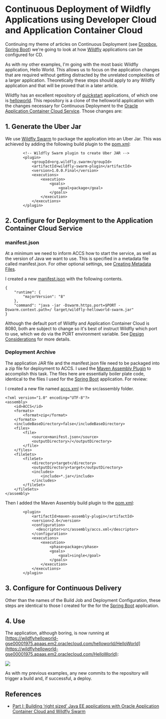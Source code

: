 # Continuous Deployment of Wildfly Applications using Developer Cloud and Application Container Cloud #

Continuing my theme of articles on Continuous Deployment (see [Dropbox](https://wbrianleonard.wordpress.com/2016/08/05/continuous-delivery-of-microservices-using-dropwizard-developer-cloud-and-application-container-cloud/), [Spring Boot](https://wbrianleonard.wordpress.com/2016/10/14/continuous-deployment-of-spring-boot-applications-using-developer-cloud-and-application-container-cloud/)) we're going to look at how [Wildfly](http://wildfly.org/) applications can be configured for CD.

As with my other examples, I'm going with the most basic Wildfly application, Hello World. This allows us to focus on the application changes that are required without getting distracted by the unrelated complexities of a larger application. Theoretically these steps should apply to any Wildfly application and that will be proved that in a later article.

Wildfly has an excellent repository of [quickstart](https://github.com/wildfly/quickstart) applications, of which one is [helloworld](https://github.com/wildfly/quickstart/tree/10.x/helloworld). This repository is a clone of the helloworld application with the changes necessary for Continuous Deployment to the [Oracle Application Container Cloud Service](https://cloud.oracle.com/en_US/acc?tabID=1447830811338). Those changes are:

## 1. Generate the Uber Jar ##
We use [Wildfly Swarm](http://wildfly-swarm.io/) to package the application into an Uber Jar. This was achieved by adding the following build plugin to the [pom.xml](https://github.com/wbleonard/accs-wildfly/blob/master/pom.xml):

			<!-- Wildfly Swarm plugin to create Uber JAR -->
			<plugin>  
                <groupId>org.wildfly.swarm</groupId>  
                <artifactId>wildfly-swarm-plugin</artifactId>  
                <version>1.0.0.Final</version>  
                <executions>  
                    <execution>  
                        <goals>  
                            <goal>package</goal>  
                        </goals>  
                    </execution>  
                </executions>  
			</plugin>  		

## 2. Configure for Deployment to the Application Container Cloud Service

### manifest.json ###

At a minimum we need to inform ACCS how to start the service, as well as the version of Java we want to use. This is specified in a metadata file called manifest.json. For other optional settings, see [Creating Metadata Files](http://docs.oracle.com/cloud/latest/apaas_gs/DVCJV/GUID-D98FB882-5E58-4318-9DCB-4B404FD86E14.htm#DVCJV-GUID-D98FB882-5E58-4318-9DCB-4B404FD86E14).

I created a new [manifest.json](https://github.com/wbleonard/accs-wildfly/blob/master/manifest.json) with the following contents. 

    {  
        "runtime": {  
            "majorVersion": "8"  
        },  
        "command": "java -jar -Dswarm.https.port=$PORT -Dswarm.context.path=/ target/wildfly-helloworld-swarm.jar"
	} 


Although the default port of Wildfly and Application Container Cloud is 8080, both are subject to change so it's best of instruct Wildfly which port to use, which we do via the PORT environment variable. See [Design Considerations](http://docs.oracle.com/cloud/latest/apaas_gs/DVCJV/GUID-06172FD2-778D-4882-9BE9-0C1ED9484E8E.htm#DVCJV-GUID-06172FD2-778D-4882-9BE9-0C1ED9484E8E) for more details.

### Deployment Archive ###
 
The application JAR file and the manifest.json file need to be packaged into a zip file for deployment to ACCS. I used the [Maven Assembly Plugin](http://maven.apache.org/plugins/maven-assembly-plugin/) to accomplish this task. The files here are essentially boiler plate code, identical to the files I used for the [Spring Boot](https://wbrianleonard.wordpress.com/2016/10/14/continuous-deployment-of-spring-boot-applications-using-developer-cloud-and-application-container-cloud/) application. For review:

I created a new file named [accs.xml](https://github.com/wbleonard/accs-wildfly/blob/master/src/assembly/accs.xml) in the src/assembly folder. 

	<?xml version="1.0" encoding="UTF-8"?>
	<assembly>
	    <id>ACCS</id>
	    <formats>
	        <format>zip</format>
	    </formats>
	    <includeBaseDirectory>false</includeBaseDirectory>
	    <files>
	        <file>
	            <source>manifest.json</source>
	            <outputDirectory>/</outputDirectory>
	        </file>
	    </files>
	    <fileSets>
	        <fileSet>
	            <directory>target</directory>
	            <outputDirectory>target</outputDirectory>
	            <includes>
	                <include>*.jar</include>
	            </includes>
	        </fileSet>
	    </fileSets>
	</assembly>

Then I added the Maven Assembly build plugin to the [pom.xml](https://github.com/wbleonard/accs-wildfly/blob/master/pom.xml):

            <plugin>
                <artifactId>maven-assembly-plugin</artifactId>
                <version>2.6</version>
                <configuration>
                  <descriptor>src/assembly/accs.xml</descriptor>
                </configuration>
                <executions>
                    <execution>
                        <phase>package</phase>
                        <goals>
                            <goal>single</goal>
                        </goals>
                    </execution>
                </executions>                
            </plugin>

## 3. Configure for Continuous Delivery ##
Other than the names of the Build Job and Deployment Configuration, these steps are identical to those I created for the for the [Spring Boot](https://wbrianleonard.wordpress.com/2016/10/14/continuous-deployment-of-spring-boot-applications-using-developer-cloud-and-application-container-cloud/) application.

## 4. Use ##

The application, although boring, is now running at [https://wildflyhelloworld-gse00001975.apaas.em2.oraclecloud.com/helloworld/HelloWorld](https://wildflyhelloworld-gse00001975.apaas.em2.oraclecloud.com/HelloWorld):

![](https://github.com/wbleonard/accs-wildfly/blob/master/images/HelloWorld.JPG)

As with my previous examples, any new commits to the repository will trigger a build and, if successful, a deploy. 

## References ##

- [Part I: Building ‘right sized’ Java EE applications with Oracle Application Container Cloud and Wildfly Swarm](https://community.oracle.com/community/cloud_computing/oracle-cloud-developer-solutions/blog/2016/08/31/part-i-building-right-sized-java-ee-applications-with-oracle-application-container-cloud-and-wildfly-swarm) 
